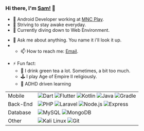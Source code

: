 ### Hi there, I'm [Sam!](https://bit.ly/nothing--personal) 👋
- 🔭 Android Developer working at [MNC Play](https://www.mncplay.id).
- 🌱 Striving to stay awake everyday.
- 🌱 Currently diving down to Web Environment.
<!-- - 🌱 I’m currently learning [Tensorflow](https://www.tensorflow.org/) and [R](https://www.r-project.org/) for Data Science. -->
- 💬 Ask me about anything. You name it i'll look it up.
- - 📫 How to reach me: [Email](samuelbjeffersen@gmail.com).
<!-- - 📫 How to reach me: [Telegram](https://t.me/SamuelBernard) or [Email](samuelbjeffersen@gmail.com). -->
- ⚡ Fun fact:
  - :tea: I drink green tea a lot. Sometimes, a bit too much.
  - :joystick: I play Age of Empire II religiously.
  - :brain:	ADHD driven learning

<table>
  <tr>
		<td>Mobile</td>
		<td>
      <img alt="Dart" src="https://img.shields.io/badge/dart-%230175C2.svg?style=for-the-badge&logo=dart&logoColor=white">  
      <img alt="Flutter" src="https://img.shields.io/badge/Flutter-%2302569B.svg?style=for-the-badge&logo=Flutter&logoColor=white">
      <img alt="Kotlin" src="https://img.shields.io/badge/kotlin-%237F52FF.svg?style=for-the-badge&logo=kotlin&logoColor=white">
      <img alt="Java" src="https://img.shields.io/badge/java-%23ED8B00.svg?style=for-the-badge&logo=openjdk&logoColor=white">    
      <img alt="Gradle" src="https://img.shields.io/badge/Gradle-02303A.svg?style=for-the-badge&logo=Gradle&logoColor=white">      
			<!-- <img alt="Expo" src="https://img.shields.io/badge/Expo-000020.svg?style=for-the-badge&logo=Expo&logoColor=white">
			<img alt="React Native" src="https://img.shields.io/badge/React%20Native-61DAFB.svg?style=for-the-badge&logo=React&logoColor=black"> -->
		</td>
	</tr>
	<!-- <tr>
		<td>Front-End</td>
		<td>
			<img alt="HTML5" src="https://img.shields.io/badge/HTML5-E34F26.svg?style=for-the-badge&logo=HTML5&logoColor=white">
			<img alt="CSS3" src="https://img.shields.io/badge/CSS3-1572B6.svg?style=for-the-badge&logo=CSS3&logoColor=white">
			<img alt="JavaScript" src="https://img.shields.io/badge/JavaScript-F7DF1E.svg?style=for-the-badge&logo=JavaScript&logoColor=black">			
			<br>
			<img alt="Bootstrap" src="https://img.shields.io/badge/Bootstrap-7952B3.svg?style=for-the-badge&logo=Bootstrap&logoColor=white">
			<img alt="Tailwind CSS" src="https://img.shields.io/badge/Tailwind%20CSS-06B6D4.svg?style=for-the-badge&logo=Tailwind-CSS&logoColor=white">	
			<br>
			<img alt="React" src="https://img.shields.io/badge/React-61DAFB.svg?style=for-the-badge&logo=React&logoColor=black">			
      <img alt="Vue.js" src="https://img.shields.io/badge/Vue.js-4FC08D.svg?style=for-the-badge&logo=vuedotjs&logoColor=white">			
			<br>											
		</td>
	</tr> -->
	<tr>
		<td>Back-End</td>
		<td>
			<img alt="PHP" src="https://img.shields.io/badge/PHP-777BB4.svg?style=for-the-badge&logo=PHP&logoColor=white">
			<img alt="Laravel" src="https://img.shields.io/badge/Laravel-FF2D20.svg?style=for-the-badge&logo=Laravel&logoColor=white">
			<img alt="Node.js" src="https://img.shields.io/badge/Node.js-339933.svg?style=for-the-badge&logo=nodedotjs&logoColor=white">
			<img alt="Express" src="https://img.shields.io/badge/Express-000000.svg?style=for-the-badge&logo=Express&logoColor=white">
		</td>
	</tr>
	<tr>
		<td>Database</td>
		<td>
			<img alt="MySQL" src="https://img.shields.io/badge/MySQL-4479A1.svg?style=for-the-badge&logo=MySQL&logoColor=white">
			<img alt="MongoDB" src="https://img.shields.io/badge/MongoDB-47A248.svg?style=for-the-badge&logo=MongoDB&logoColor=white">
		</td>
	</tr>	
	<tr>
		<td>Other</td>
		<td>
			<img alt="Kali Linux" src="https://img.shields.io/badge/Kali-268BEE?style=for-the-badge&logo=kalilinux&logoColor=white">
			<!-- <img alt="Neovim" src="https://img.shields.io/badge/Neovim-57A143.svg?style=for-the-badge&logo=Neovim&logoColor=white"> -->
			<img alt="Git" src="https://img.shields.io/badge/Git-F05032.svg?style=for-the-badge&logo=Git&logoColor=white">
		</td>
	</tr>
</table>